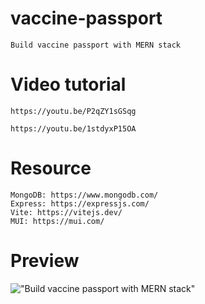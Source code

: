 # vaccine-passport

    Build vaccine passport with MERN stack

# Video tutorial

    https://youtu.be/P2qZY1sGSqg

    https://youtu.be/1stdyxP15OA

# Resource

    MongoDB: https://www.mongodb.com/
    Express: https://expressjs.com/
    Vite: https://vitejs.dev/
    MUI: https://mui.com/

# Preview

!["Build vaccine passport with MERN stack"](https://user-images.githubusercontent.com/67447840/146678597-8cc5173c-ea2e-40c5-a9f3-45dc37b1b1cc.png "Build vaccine passport with MERN stack")